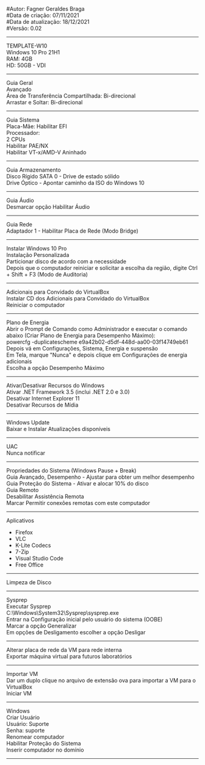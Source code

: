 #Autor: Fagner Geraldes Braga  
#Data de criação: 07/11/2021  
#Data de atualização: 18/12/2021  
#Versão: 0.02
***
TEMPLATE-W10  
Windows 10 Pro 21H1  
RAM: 4GB  
HD: 50GB - VDI  
***
Guia Geral  
Avançado  
Área de Transferência Compartilhada: Bi-direcional  
Arrastar e Soltar: Bi-direcional  
***
Guia Sistema  
Placa-Mãe: Habilitar EFI  
Processador:   
    2 CPUs  
    Habilitar PAE/NX  
    Habilitar VT-x/AMD-V Aninhado  
***    
Guia Armazenamento  
Disco Rígido SATA 0 - Drive de estado sólido  
Drive Óptico - Apontar caminho da ISO do Windows 10  
***
Guia Áudio  
Desmarcar opção Habilitar Áudio  
***
Guia Rede  
Adaptador 1 - Habilitar Placa de Rede (Modo Bridge)  
***
Instalar Windows 10 Pro  
Instalação Personalizada  
Particionar disco de acordo com a necessidade  
Depois que o computador reiniciar e solicitar a escolha da região, digite Ctrl + Shift + F3 (Modo de Auditoria)  
***
Adicionais para Convidado do VirtualBox  
Instalar CD dos Adicionais para Convidado do VirtualBox  
Reiniciar o computador  
***
Plano de Energia  
Abrir o Prompt de Comando como Administrador e executar o comando abaixo (Criar Plano de Energia para Desempenho Máximo):  
powercfg -duplicatescheme e9a42b02-d5df-448d-aa00-03f14749eb61  
Depois vá em Configurações, Sistema, Energia e suspensão  
Em Tela, marque "Nunca" e depois clique em Configurações de energia adicionais  
Escolha a opção Desempenho Máximo  
***
Ativar/Desativar Recursos do Windows  
Ativar .NET Framework 3.5 (inclui .NET 2.0 e 3.0)  
Desativar Internet Explorer 11  
Desativar Recursos de Mídia  
***
Windows Update  
Baixar e Instalar Atualizações disponíveis  
***
UAC  
Nunca notificar  
***
Propriedades do Sistema (Windows Pause + Break)  
Guia Avançado, Desempenho - Ajustar para obter um melhor desempenho  
Guia Proteção do Sistema - Ativar e alocar 10% do disco  
Guia Remoto  
    Desabilitar Assistência Remota  
    Marcar Permitir conexões remotas com este computador  
***
Aplicativos  
* Firefox  
* VLC  
* K-Lite Codecs  
* 7-Zip  
* Visual Studio Code  
* Free Office  
***
Limpeza de Disco
***
Sysprep  
Executar Sysprep  
C:\Windows\System32\Sysprep\sysprep.exe  
Entrar na Configuração inicial pelo usuário do sistema (OOBE)  
Marcar a opção Generalizar  
Em opções de Desligamento escolher a opção Desligar  
***
Alterar placa de rede da VM para rede interna  
Exportar máquina virtual para futuros laboratórios  
***
Importar VM  
Dar um duplo clique no arquivo de extensão ova para importar a VM para o VirtualBox  
Iniciar VM  
***
Windows  
Criar Usuário  
Usuário: Suporte  
Senha: suporte  
Renomear computador  
Habilitar Proteção do Sistema  
Inserir computador no domínio  
***








